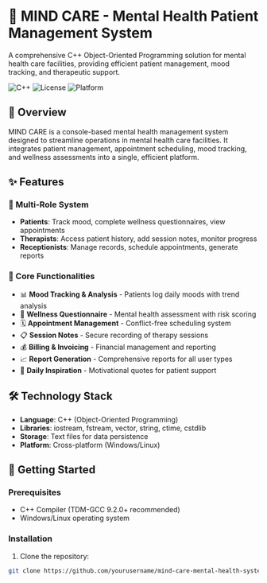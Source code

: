 # 🧠 MIND CARE - Mental Health Patient Management System

A comprehensive C++ Object-Oriented Programming solution for mental health care facilities, providing efficient patient management, mood tracking, and therapeutic support.

![C++](https://img.shields.io/badge/C++-OOP-blue)
![License](https://img.shields.io/badge/License-MIT-green)
![Platform](https://img.shields.io/badge/Platform-Windows%2FLinux-lightgrey)

## 🌟 Overview

MIND CARE is a console-based mental health management system designed to streamline operations in mental health care facilities. It integrates patient management, appointment scheduling, mood tracking, and wellness assessments into a single, efficient platform.

## ✨ Features

### 👥 Multi-Role System
- **Patients**: Track mood, complete wellness questionnaires, view appointments
- **Therapists**: Access patient history, add session notes, monitor progress
- **Receptionists**: Manage records, schedule appointments, generate reports

### 🎯 Core Functionalities
- 📊 **Mood Tracking & Analysis** - Patients log daily moods with trend analysis
- 📝 **Wellness Questionnaire** - Mental health assessment with risk scoring
- 🗓️ **Appointment Management** - Conflict-free scheduling system
- 📋 **Session Notes** - Secure recording of therapy sessions
- 💰 **Billing & Invoicing** - Financial management and reporting
- 📈 **Report Generation** - Comprehensive reports for all user types
- 💫 **Daily Inspiration** - Motivational quotes for patient support

## 🛠️ Technology Stack

- **Language**: C++ (Object-Oriented Programming)
- **Libraries**: iostream, fstream, vector, string, ctime, cstdlib
- **Storage**: Text files for data persistence
- **Platform**: Cross-platform (Windows/Linux)

## 🚀 Getting Started

### Prerequisites
- C++ Compiler (TDM-GCC 9.2.0+ recommended)
- Windows/Linux operating system

### Installation
1. Clone the repository:
```bash
git clone https://github.com/yourusername/mind-care-mental-health-system.git
